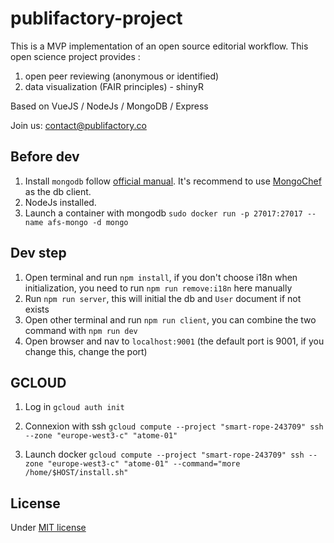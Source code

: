 # publifactory-project
This is a MVP implementation of an open source editorial workflow. This open science project provides :
1. open peer reviewing (anonymous or identified)
2. data visualization (FAIR principles) - shinyR

Based on VueJS / NodeJs / MongoDB / Express

Join us: contact@publifactory.co

## Before dev
1. Install `mongodb` follow [official manual](https://docs.mongodb.com/manual/installation/). It's recommend to use [MongoChef](3t.io/mongochef/) as the db client.
2. NodeJs installed.
3. Launch a container with mongodb `sudo docker run -p 27017:27017 --name afs-mongo -d mongo`

## Dev step
1. Open terminal and run `npm install`, if you don't choose i18n when initialization, you need to run `npm run remove:i18n` here manually
2. Run `npm run server`, this will initial the db and `User` document if not exists
3. Open other terminal and run `npm run client`, you can combine the two command with `npm run dev`
4. Open browser and nav to `localhost:9001` (the default port is 9001, if you change this, change the port)

## GCLOUD

1. Log in
`gcloud auth init`

2. Connexion with ssh 
`gcloud compute --project "smart-rope-243709" ssh --zone "europe-west3-c" "atome-01"`

3. Launch docker
`gcloud compute --project "smart-rope-243709" ssh --zone "europe-west3-c" "atome-01" --command="more /home/$HOST/install.sh"`


## License
Under [MIT license](./LICENSE)
